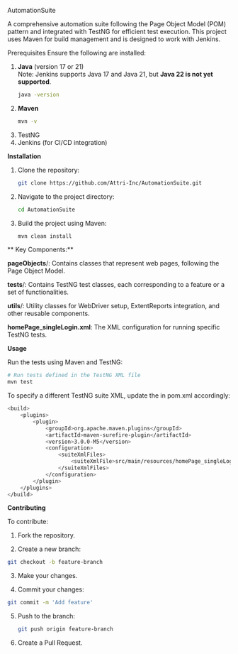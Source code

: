 AutomationSuite

A comprehensive automation suite following the Page Object Model (POM) pattern and integrated with TestNG for efficient test execution.
This project uses Maven for build management and is designed to work with Jenkins.

Prerequisites
Ensure the following are installed:

1. **Java** (version 17 or 21)  
   Note: Jenkins supports Java 17 and Java 21, but **Java 22 is not yet supported**.
   ```bash
   java -version

2. **Maven**
   ```bash
   mvn -v

3. TestNG 
4. Jenkins (for CI/CD integration)

**Installation**
1. Clone the repository:
   ```bash
   git clone https://github.com/Attri-Inc/AutomationSuite.git
2. Navigate to the project directory:
   ```bash
   cd AutomationSuite
3. Build the project using Maven:
   ```bash
   mvn clean install

** Key Components:**

**pageObjects**/: Contains classes that represent web pages, following the Page Object Model.

**tests**/: Contains TestNG test classes, each corresponding to a feature or a set of functionalities.

**utils**/: Utility classes for WebDriver setup, ExtentReports integration, and other reusable components.

**homePage_singleLogin.xml**: The XML configuration for running specific TestNG tests.


**Usage**

Run the tests using Maven and TestNG:

```bash
# Run tests defined in the TestNG XML file
mvn test
````

To specify a different TestNG suite XML, update the <suiteXmlFile> in pom.xml accordingly:
```bash
<build>
	<plugins>
		<plugin>
			<groupId>org.apache.maven.plugins</groupId>
			<artifactId>maven-surefire-plugin</artifactId>
			<version>3.0.0-M5</version>
			<configuration>
				<suiteXmlFiles>
					<suiteXmlFile>src/main/resources/homePage_singleLogin.xml</suiteXmlFile>
				</suiteXmlFiles>
			</configuration>
		</plugin>
	</plugins>
</build>
```


**Contributing**

To contribute:

1. Fork the repository.
   
2. Create a new branch:
```bash
git checkout -b feature-branch
```
3. Make your changes.

4. Commit your changes:
```bash
git commit -m 'Add feature'
```
5. Push to the branch:
   ```bash
   git push origin feature-branch
   ```
6. Create a Pull Request. 
